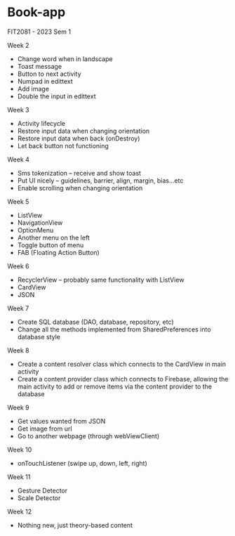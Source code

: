 # Book-app
FIT2081 - 2023 Sem 1

Week 2
- Change word when in landscape
- Toast message
- Button to next activity
- Numpad in edittext
- Add image
- Double the input in edittext

Week 3
- Activity lifecycle
- Restore input data when changing orientation
- Restore input data when back (onDestroy)
- Let back button not functioning

Week 4
- Sms tokenization – receive and show toast
- Put UI nicely – guidelines, barrier, align, margin, bias...etc
- Enable scrolling when changing orientation

Week 5
- ListView
- NavigationView
- OptionMenu
- Another menu on the left
- Toggle button of menu
- FAB (Floating Action Button)

Week 6
- RecyclerView – probably same functionality with ListView
- CardView
- JSON

Week 7
- Create SQL database (DAO, database, repository, etc)
- Change all the methods implemented from SharedPreferences into database style

Week 8
- Create a content resolver class which connects to the CardView in main activity
- Create a content provider class which connects to Firebase, allowing the main activity to add or remove items via the content provider to the database

Week 9
- Get values wanted from JSON
- Get image from url
- Go to another webpage (through webViewClient)

Week 10
- onTouchListener (swipe up, down, left, right)

Week 11
- Gesture Detector
- Scale Detector

Week 12
- Nothing new, just theory-based content
